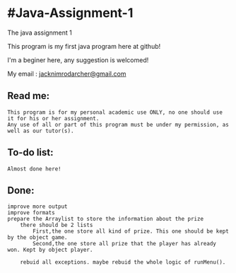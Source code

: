 #Java-Assignment-1
========
The java assignment 1

This program is my first java program here at github!

I'm a beginer here, any suggestion is welcomed!

My email : jacknimrodarcher@gmail.com

Read me:
--------
	This program is for my personal academic use ONLY, no one should use it for his or her assignment.
	Any use of all or part of this program must be under my permission, as well as our tutor(s).
	
To-do list:
--------
	Almost done here!

Done:
--------
	improve more output
	improve formats
	prepare the Arraylist to store the information about the prize
		there should be 2 lists
			First,the one store all kind of prize. This one should be kept by the object game.
			Second,the one store all prize that the player has already won. Kept by object player.
			
		rebuid all exceptions. maybe rebuid the whole logic of runMenu().
